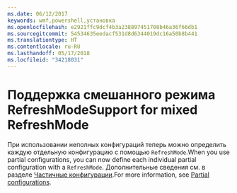 ```yaml
---
ms.date: 06/12/2017
keywords: wmf,powershell,установка
ms.openlocfilehash: e2921ffc9dcf4b3a238897451708b46a36f66db1
ms.sourcegitcommit: 54534635eedacf531d8d6344019dc16a50b8b441
ms.translationtype: HT
ms.contentlocale: ru-RU
ms.lasthandoff: 05/17/2018
ms.locfileid: "34218031"
---
```

# <a name="support-for-mixed-refreshmode"></a><span data-ttu-id="6ec38-102">Поддержка смешанного режима RefreshMode</span><span class="sxs-lookup"><span data-stu-id="6ec38-102">Support for mixed RefreshMode</span></span>

<span data-ttu-id="6ec38-103">При использовании неполных конфигураций теперь можно определить каждую отдельную конфигурацию с помощью `RefreshMode`.</span><span class="sxs-lookup"><span data-stu-id="6ec38-103">When you use partial configurations, you can now define each individual partial configuration with a `RefreshMode`.</span></span>
<span data-ttu-id="6ec38-104">Дополнительные сведения см. в разделе [Частичные конфигурации](https://msdn.microsoft.com/powershell/dsc/partialconfigs).</span><span class="sxs-lookup"><span data-stu-id="6ec38-104">For more information, see [Partial configurations](https://msdn.microsoft.com/powershell/dsc/partialconfigs).</span></span>
